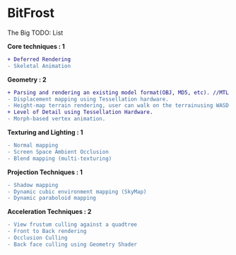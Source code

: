 # BitFrost
The Big TODO: List

**Core techniques : 1**
```diff
+ Deferred Rendering 
- Skeletal Animation
```
**Geometry : 2**
```diff
+ Parsing and rendering an existing model format(OBJ, MD5, etc). //MTL not implemented
- Displacement mapping using Tessellation hardware.
- Height-map terrain rendering, user can walk on the terrainusing WASD keys.
+ Level of Detail using Tessellation Hardware.
- Morph-based vertex animation.
```
**Texturing and Lighting : 1**
```diff
- Normal mapping 
- Screen Space Ambient Occlusion
- Blend mapping (multi-texturing)
```
**Projection Techniques : 1**
```diff
- Shadow mapping 
- Dynamic cubic environment mapping (SkyMap)
- Dynamic paraboloid mapping
```
**Acceleration Techniques : 2**
```diff
- View frustum culling against a quadtree 
- Front to Back rendering 
- Occlusion Culling 
- Back face culling using Geometry Shader
```
